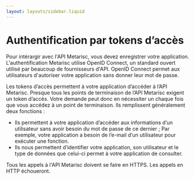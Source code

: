 ```yaml
---
layout: layouts/sidebar.liquid
---
```


<h1 class="mb-4">
  Authentification par tokens d’accès
</h1>

Pour intérargir avec l'API Metarisc, vous devez enregistrer votre application. L'authentification Metarisc utilise OpenID Connect, un standard ouvert utilisé par beaucoup de fournisseurs d'API. OpenID Connect permet aux utilisateurs d'autoriser votre application sans donner leur mot de passe.

Les tokens d’accès permettent à votre application d’accéder à l’API Metarisc. Presque tous les points de terminaison de l’API Metarisc exigent un token d’accès. Votre demande peut donc en nécessiter un chaque fois que vous accédez à un point de terminaison. Ils remplissent généralement deux fonctions :
- Ils permettent à votre application d’accéder aux informations d’un utilisateur sans avoir besoin du mot de passe de ce dernier ; Par exemple, votre application a besoin de l’e-mail d’un utilisateur pour exécuter une fonction.
- Ils nous permettent d’identifier votre application, son utilisateur et le type de données que celui-ci permet à votre application de consulter.

Tous les appels à l'API Metarisc doivent se faire en HTTPS. Les appels en HTTP échoueront.